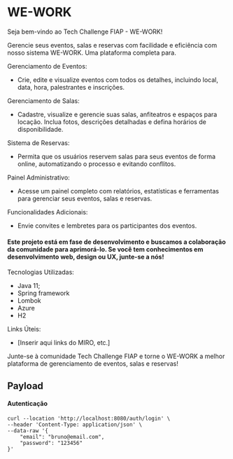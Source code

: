 # WE-WORK

Seja bem-vindo ao Tech Challenge FIAP - WE-WORK!

Gerencie seus eventos, salas e reservas com facilidade e eficiência com nosso sistema WE-WORK. Uma plataforma completa para.

Gerenciamento de Eventos: 
  - Crie, edite e visualize eventos com todos os detalhes, incluindo local, data, hora, palestrantes e inscrições.
    
Gerenciamento de Salas: 
  - Cadastre, visualize e gerencie suas salas, anfiteatros e espaços para locação. Inclua fotos, descrições detalhadas e defina horários de disponibilidade.
    
Sistema de Reservas: 
  - Permita que os usuários reservem salas para seus eventos de forma online, automatizando o processo e evitando conflitos.

Painel Administrativo:
  - Acesse um painel completo com relatórios, estatísticas e ferramentas para gerenciar seus eventos, salas e reservas.

Funcionalidades Adicionais:
  - Envie convites e lembretes para os participantes dos eventos.

#### Este projeto está em fase de desenvolvimento e buscamos a colaboração da comunidade para aprimorá-lo. Se você tem conhecimentos em desenvolvimento web, design ou UX, junte-se a nós!

Tecnologias Utilizadas:
  - Java 11;
  - Spring framework
  - Lombok
  - Azure
  - H2
  
Links Úteis:
  - [Inserir aqui links do MIRO, etc.]


Junte-se à comunidade Tech Challenge FIAP e torne o WE-WORK a melhor plataforma de gerenciamento de eventos, salas e reservas!

## Payload ###

#### Autenticação #### 
```console
curl --location 'http://localhost:8080/auth/login' \
--header 'Content-Type: application/json' \
--data-raw '{
    "email": "bruno@email.com",
    "password": "123456" 
}'
```



